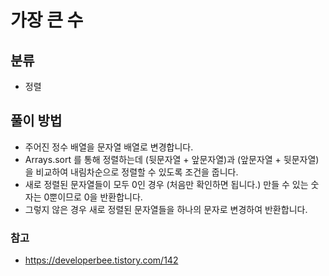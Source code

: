 # 가장 큰 수

## 분류
- 정렬

## 풀이 방법
- 주어진 정수 배열을 문자열 배열로 변경합니다.
- Arrays.sort 를 통해 정렬하는데 (뒷문자열 + 앞문자열)과 (앞문자열 + 뒷문자열)을 비교하여 내림차순으로 정렬할 수 있도록 조건을 줍니다.
- 새로 정렬된 문자열들이 모두 0인 경우 (처음만 확인하면 됩니다.) 만들 수 있는 숫자는 0뿐이므로 0을 반환합니다.
- 그렇지 않은 경우 새로 정렬된 문자열들을 하나의 문자로 변경하여 반환합니다.

### 참고
- https://developerbee.tistory.com/142
